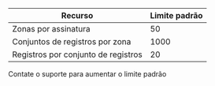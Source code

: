 
| Recurso | Limite padrão 
--- | ---
| Zonas por assinatura | 50
| Conjuntos de registros por zona| 1000
| Registros por conjunto de registros| 20

Contate o suporte para aumentar o limite padrão

<!---HONumber=Oct15_HO3-->